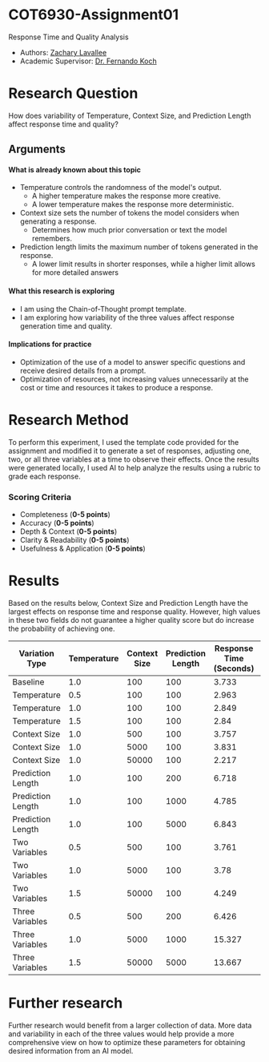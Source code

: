 # COT6930-Assignment01

Response Time and Quality Analysis 

* Authors: [Zachary Lavallee](https://github.com/zacharylavallee/COT6930-Assignment01)
* Academic Supervisor: [Dr. Fernando Koch](http://www.fernandokoch.me)

# Research Question 

How does variability of Temperature, Context Size, and Prediction Length affect response time and quality?  

## Arguments

#### What is already known about this topic

* Temperature controls the randomness of the model's output.
  * A higher temperature makes the response more creative.
  * A lower temperature makes the response more deterministic.
* Context size sets the number of tokens the model considers when generating a response.
  * Determines how much prior conversation or text the model remembers.
* Prediction length limits the maximum number of tokens generated in the response.
  * A lower limit results in shorter responses, while a higher limit allows for more detailed answers

#### What this research is exploring

* I am using the Chain-of-Thought prompt template.
* I am exploring how variability of the three values affect response generation time and quality.

#### Implications for practice

* Optimization of the use of a model to answer specific questions and receive desired details from a prompt.
* Optimization of resources, not increasing values unnecessarily at the cost or time and resources it takes to produce a response.

# Research Method

To perform this experiment, I used the template code provided for the assignment and modified it to generate a set of responses, adjusting one, two, or all three variables at a time to observe their effects. Once the results were generated locally, I used AI to help analyze the results using a rubric to grade each response.

### Scoring Criteria

* Completeness (**0-5 points**)   
* Accuracy (**0-5 points**)  
* Depth & Context (**0-5 points**)  
* Clarity & Readability (**0-5 points**)  
* Usefulness & Application (**0-5 points**)  

# Results

Based on the results below, Context Size and Prediction Length have the largest effects on response time and response quality. However, high values in these two fields do not guarantee a higher quality score but do increase the probability of achieving one.

| Variation Type  | Temperature | Context Size | Prediction Length | Response Time (Seconds) | Score |
|----------------|------------|--------------|--------------------|---------------|---------------------|
| Baseline       | 1.0        | 100          | 100                | 3.733         | 22 |
| Temperature    | 0.5        | 100          | 100                | 2.963         | 22 |
| Temperature    | 1.0        | 100          | 100                | 2.849         | 20 |
| Temperature    | 1.5        | 100          | 100                | 2.84          | 22 |
| Context Size   | 1.0        | 500          | 100                | 3.757         | 20 |
| Context Size   | 1.0        | 5000         | 100                | 3.831         | 19 |
| Context Size   | 1.0        | 50000        | 100                | 2.217         | 16 |
| Prediction Length | 1.0     | 100          | 200                | 6.718         | 24 |
| Prediction Length | 1.0     | 100          | 1000               | 4.785         | 22 |
| Prediction Length | 1.0     | 100          | 5000               | 6.843         | 24 |
| Two Variables  | 0.5        | 500          | 100                | 3.761         | 20 |
| Two Variables  | 1.0        | 5000         | 100                | 3.78          | 21 |
| Two Variables  | 1.5        | 50000        | 100                | 4.249         | 21 |
| Three Variables | 0.5       | 500          | 200                | 6.426         | 22 |
| Three Variables | 1.0       | 5000         | 1000               | 15.327        | 24 |
| Three Variables | 1.5       | 50000        | 5000               | 13.667        | 21 |

# Further research

Further research would benefit from a larger collection of data. More data and variability in each of the three values would help provide a more comprehensive view on how to optimize these parameters for obtaining desired information from an AI model.








